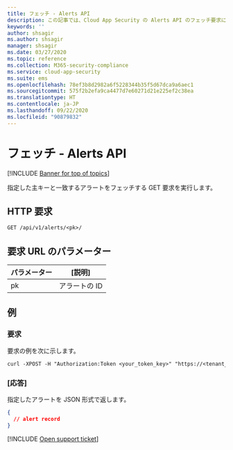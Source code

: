 ```yaml
---
title: フェッチ - Alerts API
description: この記事では、Cloud App Security の Alerts API のフェッチ要求について説明します。
keywords: ''
author: shsagir
ms.author: shsagir
manager: shsagir
ms.date: 03/27/2020
ms.topic: reference
ms.collection: M365-security-compliance
ms.service: cloud-app-security
ms.suite: ems
ms.openlocfilehash: 78ef3b8d2982a6f5228344b35f5d67dca9a6aec1
ms.sourcegitcommit: 575f2b2efa9ca4477d7e60271d21e225ef2c38ea
ms.translationtype: HT
ms.contentlocale: ja-JP
ms.lasthandoff: 09/22/2020
ms.locfileid: "90879832"
---
```

# <a name="fetch---alerts-api"></a>フェッチ - Alerts API

[!INCLUDE [Banner for top of topics](includes/banner.md)]

指定した主キーと一致するアラートをフェッチする GET 要求を実行します。

## <a name="http-request"></a>HTTP 要求

```rest
GET /api/v1/alerts/<pk>/
```

## <a name="request-url-parameters"></a>要求 URL のパラメーター

| パラメーター | [説明] |
| --- | --- |
| pk | アラートの ID |

## <a name="example"></a>例

### <a name="request"></a>要求

要求の例を次に示します。

```rest
curl -XPOST -H "Authorization:Token <your_token_key>" "https://<tenant_id>.<tenant_region>.contoso.com/api/v1/alerts/<pk>/"
```

### <a name="response"></a>[応答]

指定したアラートを JSON 形式で返します。

```json
{
  // alert record
}
```

[!INCLUDE [Open support ticket](includes/support.md)]
